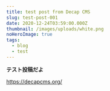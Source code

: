 ```yaml
---
title: test post from Decap CMS
slug: test-post-001
date: 2020-12-24T03:59:00.000Z
thumbnail: /images/uploads/white.png
noHeroImage: true
tags:
  - blog
  - test
---
```

**テスト投稿だよ**

<https://decapcms.org/>

[](https://decapcms.org/)
